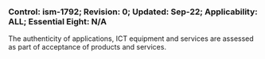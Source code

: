 ### Control: ism-1792; Revision: 0; Updated: Sep-22; Applicability: ALL; Essential Eight: N/A
<p>The authenticity of applications, ICT equipment and services are assessed as part of acceptance of products and services.</p>